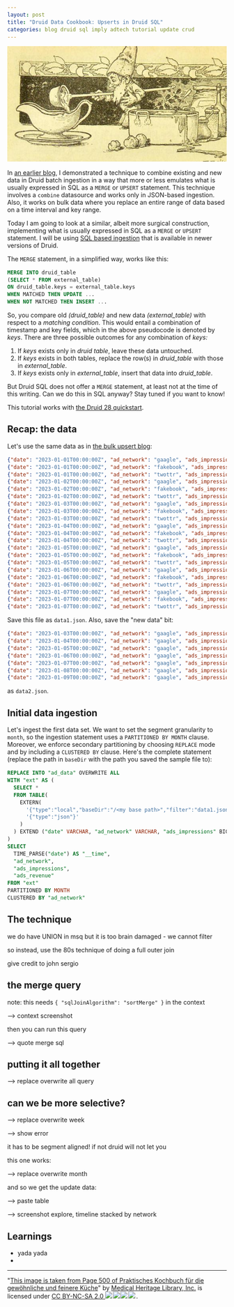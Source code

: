 ```yaml
---
layout: post
title: "Druid Data Cookbook: Upserts in Druid SQL"
categories: blog druid sql imply adtech tutorial update crud
---
```


![Druid Cookbook](/assets/2021-12-21-elf.jpg)

In [an earlier blog](/2023/03/07/selective-bulk-upserts-in-apache-druid/), I demonstrated a technique to combine existing and new data in Druid batch ingestion in a way that more or less emulates what is usually expressed in SQL as a `MERGE` or `UPSERT` statement. This technique involves a `combine` datasource and works only in JSON-based ingestion. Also, it works on bulk data where you replace an entire range of data based on a time interval and key range.

Today I am going to look at a similar, albeit more surgical construction, implementing what is usually expressed in SQL as a `MERGE` or `UPSERT` statement. I will be using [SQL based ingestion](https://druid.apache.org/docs/latest/multi-stage-query/) that is available in newer versions of Druid.

The `MERGE` statement, in a simplified way, works like this:

```sql
MERGE INTO druid_table
(SELECT * FROM external_table)
ON druid_table.keys = external_table.keys
WHEN MATCHED THEN UPDATE ...
WHEN NOT MATCHED THEN INSERT ...
```

So, you compare old _(druid_table)_ and new data _(external_table)_ with respect to a _matching condition_. This would entail a combination of timestamp and key fields, which in the above pseudocode is denoted by _keys_. There are three possible outcomes for any combination of _keys:_

1. If _keys_ exists only in _druid table_, leave these data untouched.
2. If _keys_ exists in both tables, replace the row(s) in _druid_table_ with those in _external_table_.
3. If _keys_ exists only in _external_table_, insert that data into _druid_table_.

But Druid SQL does not offer a `MERGE` statement, at least not at the time of this writing. Can we do this in SQL anyway? Stay tuned if you want to know!

This tutorial works with [the Druid 28 quickstart](https://druid.apache.org/docs/latest/tutorials/).

## Recap: the data

Let's use the same data as in [the bulk upsert blog](/2023/03/07/selective-bulk-upserts-in-apache-druid/):

```json
{"date": "2023-01-01T00:00:00Z", "ad_network": "gaagle", "ads_impressions": 2770, "ads_revenue": 330.69}
{"date": "2023-01-01T00:00:00Z", "ad_network": "fakebook", "ads_impressions": 9646, "ads_revenue": 137.85}
{"date": "2023-01-01T00:00:00Z", "ad_network": "twottr", "ads_impressions": 1139, "ads_revenue": 493.73}
{"date": "2023-01-02T00:00:00Z", "ad_network": "gaagle", "ads_impressions": 9066, "ads_revenue": 368.66}
{"date": "2023-01-02T00:00:00Z", "ad_network": "fakebook", "ads_impressions": 4426, "ads_revenue": 170.96}
{"date": "2023-01-02T00:00:00Z", "ad_network": "twottr", "ads_impressions": 9110, "ads_revenue": 452.2}
{"date": "2023-01-03T00:00:00Z", "ad_network": "gaagle", "ads_impressions": 3275, "ads_revenue": 363.53}
{"date": "2023-01-03T00:00:00Z", "ad_network": "fakebook", "ads_impressions": 9494, "ads_revenue": 426.37}
{"date": "2023-01-03T00:00:00Z", "ad_network": "twottr", "ads_impressions": 4325, "ads_revenue": 107.44}
{"date": "2023-01-04T00:00:00Z", "ad_network": "gaagle", "ads_impressions": 8816, "ads_revenue": 311.53}
{"date": "2023-01-04T00:00:00Z", "ad_network": "fakebook", "ads_impressions": 8955, "ads_revenue": 254.5}
{"date": "2023-01-04T00:00:00Z", "ad_network": "twottr", "ads_impressions": 6905, "ads_revenue": 211.74}
{"date": "2023-01-05T00:00:00Z", "ad_network": "gaagle", "ads_impressions": 3075, "ads_revenue": 382.41}
{"date": "2023-01-05T00:00:00Z", "ad_network": "fakebook", "ads_impressions": 4870, "ads_revenue": 205.84}
{"date": "2023-01-05T00:00:00Z", "ad_network": "twottr", "ads_impressions": 1418, "ads_revenue": 282.21}
{"date": "2023-01-06T00:00:00Z", "ad_network": "gaagle", "ads_impressions": 7413, "ads_revenue": 322.43}
{"date": "2023-01-06T00:00:00Z", "ad_network": "fakebook", "ads_impressions": 1251, "ads_revenue": 265.52}
{"date": "2023-01-06T00:00:00Z", "ad_network": "twottr", "ads_impressions": 8055, "ads_revenue": 394.56}
{"date": "2023-01-07T00:00:00Z", "ad_network": "gaagle", "ads_impressions": 4279, "ads_revenue": 317.84}
{"date": "2023-01-07T00:00:00Z", "ad_network": "fakebook", "ads_impressions": 5848, "ads_revenue": 162.96}
{"date": "2023-01-07T00:00:00Z", "ad_network": "twottr", "ads_impressions": 9449, "ads_revenue": 379.21}
```

Save this file as `data1.json`. Also, save the "new data" bit:

```json
{"date": "2023-01-03T00:00:00Z", "ad_network": "gaagle", "ads_impressions": 4521, "ads_revenue": 378.65}
{"date": "2023-01-04T00:00:00Z", "ad_network": "gaagle", "ads_impressions": 4330, "ads_revenue": 464.02}
{"date": "2023-01-05T00:00:00Z", "ad_network": "gaagle", "ads_impressions": 6088, "ads_revenue": 320.57}
{"date": "2023-01-06T00:00:00Z", "ad_network": "gaagle", "ads_impressions": 3417, "ads_revenue": 162.77}
{"date": "2023-01-07T00:00:00Z", "ad_network": "gaagle", "ads_impressions": 9762, "ads_revenue": 76.27}
{"date": "2023-01-08T00:00:00Z", "ad_network": "gaagle", "ads_impressions": 1484, "ads_revenue": 188.17}
{"date": "2023-01-09T00:00:00Z", "ad_network": "gaagle", "ads_impressions": 1845, "ads_revenue": 287.5}
```

as `data2.json`.

## Initial data ingestion

Let's ingest the first data set. We want to set the segment granularity to `month`, so the ingestion statement uses a `PARTITIONED BY MONTH` clause. Moreover, we enforce secondary partitioning by choosing `REPLACE` mode and by including a `CLUSTERED BY` clause. Here's the complete statement (replace the path in `baseDir` with the path you saved the sample file to):

```sql
REPLACE INTO "ad_data" OVERWRITE ALL
WITH "ext" AS (
  SELECT *
  FROM TABLE(
    EXTERN(
      '{"type":"local","baseDir":"/<my base path>","filter":"data1.json"}',
      '{"type":"json"}'
    )
  ) EXTEND ("date" VARCHAR, "ad_network" VARCHAR, "ads_impressions" BIGINT, "ads_revenue" DOUBLE)
)
SELECT
  TIME_PARSE("date") AS "__time",
  "ad_network",
  "ads_impressions",
  "ads_revenue"
FROM "ext"
PARTITIONED BY MONTH
CLUSTERED BY "ad_network"
```

## The technique

we do have UNION in msq but it is too brain damaged - we cannot filter 

so instead, use the 80s technique of doing a full outer join

give credit to john sergio 

## the merge query

note: this needs `{ "sqlJoinAlgorithm": "sortMerge" }` in the context

--> context screenshot

then you can run this query

--> quote merge sql

## putting it all together

--> replace overwrite all query

## can we be more selective?

--> replace overwrite week

--> show error

it has to be segment aligned! if not druid will not let you

this one works:

--> replace overwrite month

and so we get the update data:

--> paste table

--> screenshot explore, timeline stacked by network

## Learnings

- yada yada
- 

---

"[This image is taken from Page 500 of Praktisches Kochbuch f&uuml;r die gew&ouml;hnliche und feinere K&uuml;che](https://www.flickr.com/photos/mhlimages/48051262646/)" by [Medical Heritage Library, Inc.](https://www.flickr.com/photos/mhlimages/) is licensed under <a target="_blank" rel="noopener noreferrer" href="https://creativecommons.org/licenses/by-nc-sa/2.0/">CC BY-NC-SA 2.0 <img src="https://mirrors.creativecommons.org/presskit/icons/cc.svg" style="height: 1em; margin-right: 0.125em; display: inline;"/><img src="https://mirrors.creativecommons.org/presskit/icons/by.svg" style="height: 1em; margin-right: 0.125em; display: inline;"/><img src="https://mirrors.creativecommons.org/presskit/icons/nc.svg" style="height: 1em; margin-right: 0.125em; display: inline;"/><img src="https://mirrors.creativecommons.org/presskit/icons/sa.svg" style="height: 1em; margin-right: 0.125em; display: inline;"/></a>.
